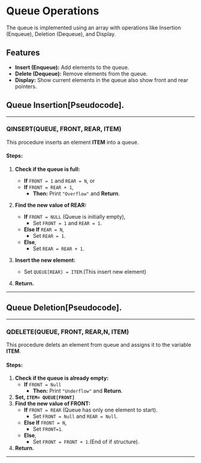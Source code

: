 # Queue Operations<br>
The queue is implemented using an array with operations like Insertion (Enqueue), Deletion (Dequeue), and Display.

## Features
- **Insert (Enqueue):** Add elements to the queue.
- **Delete (Dequeue):** Remove elements from the queue.
- **Display:** Show current elements in the queue also show front and rear pointers.

## Queue Insertion[Pseudocode].


---

### **QINSERT(QUEUE, FRONT, REAR, ITEM)**  
This procedure inserts an element **ITEM** into a queue.  

#### **Steps:**
1. **Check if the queue is full:**  
   - **If** `FRONT = 1` and `REAR = N`, or  
   - **If** `FRONT = REAR + 1`,  
     - **Then:** Print `"Overflow"` and **Return**.  

2. **Find the new value of REAR:**  
   - **If** `FRONT = NULL` (Queue is initially empty),  
     - Set `FRONT = 1` and `REAR = 1`.  
   - **Else If** `REAR = N`,  
     - Set `REAR = 1`.  
   - **Else**,  
     - Set `REAR = REAR + 1`.  

3. **Insert the new element:**  
   - Set `QUEUE[REAR] = ITEM`.(This insert new element)  

4. **Return.**  

---

## Queue Deletion[Pseudocode].


---
### **QDELETE(QUEUE, FRONT, REAR,N, ITEM)**  
This procedure delets an element from queue and assigns it to the variable **ITEM**.  
#### **Steps:**
1. **Check if the queue is already empty:**  
   - **If** `FRONT = Null`     
     - **Then:** Print `"Underflow"` and **Return**.
2. **Set, `ITEM= QUEUE[FRONT]`**
3. **Find the new value of FRONT:**
   - **If** `FRONT = REAR` (Queue has only one element to start).  
     - Set `FRONT = Null` and `REAR = Null`.  
   - **Else If** `FRONT = N`,  
     - Set `FRONT=1`.  
   - **Else**,  
     - Set `FRONT = FRONT + 1`.(End of if structure).
4. **Return.**  

--- 
   




